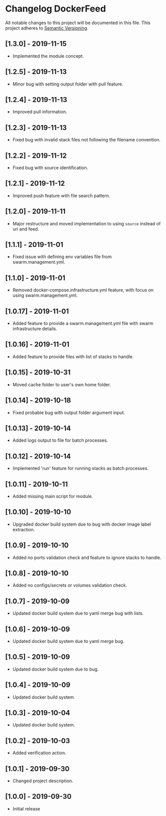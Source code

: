 # Changelog DockerFeed
All notable changes to this project will be documented in this file.
This project adheres to [Semantic Versioning](http://semver.org/).

<!-- the topmost header version must be set manually in the VERSION file -->
## [1.3.0] - 2019-11-15
- Implemented the module concept.

## [1.2.5] - 2019-11-13
- Minor bug with setting output folder with pull feature.

## [1.2.4] - 2019-11-13
- Improved pull information.

## [1.2.3] - 2019-11-13
- Fixed bug with invalid stack files not following the filename convention.

## [1.2.2] - 2019-11-12
- Fixed bug with source identification.

## [1.2.1] - 2019-11-12
- Improved push feature with file search pattern.

## [1.2.0] - 2019-11-11
- Major restructure and moved implementation to using `source` instead of uri and feed.

## [1.1.1] - 2019-11-01
- Fixed issue with defining env variables file from swarm.management.yml.

## [1.1.0] - 2019-11-01
- Removed docker-compose.infrastructure.yml feature, with focus on using swarm.management.yml.

## [1.0.17] - 2019-11-01
- Added feature to provide a swarm.management.yml file with swarm infrastructure details.

## [1.0.16] - 2019-11-01
- Added feature to provide files with list of stacks to handle.

## [1.0.15] - 2019-10-31
- Moved cache folder to user's own home folder.

## [1.0.14] - 2019-10-18
- Fixed probable bug with output folder argument input.

## [1.0.13] - 2019-10-14
- Added logs output to file for batch processes.

## [1.0.12] - 2019-10-14
- Implemented 'run' feature for running stacks as batch processes.

## [1.0.11] - 2019-10-11
- Added missing main script for module.

## [1.0.10] - 2019-10-10
- Upgraded docker build system due to bug with docker image label extraction.

## [1.0.9] - 2019-10-10
- Added no ports validation check and feature to ignore stacks to handle.

## [1.0.8] - 2019-10-10
- Added no configs/secrets or volumes validation check.

## [1.0.7] - 2019-10-09
- Updated docker build system due to yaml merge bug with lists.

## [1.0.6] - 2019-10-09
- Updated docker build system due to yaml merge bug.

## [1.0.5] - 2019-10-09
- Updated docker build system due to bug.

## [1.0.4] - 2019-10-09
- Updated docker build system.

## [1.0.3] - 2019-10-04
- Updated docker build system.

## [1.0.2] - 2019-10-03
- Added verification action.

## [1.0.1] - 2019-09-30
- Changed project description.

## [1.0.0] - 2019-09-30
- Initial release
